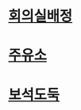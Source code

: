 # [회의실배정](https://www.acmicpc.net/problem/1931)
# [주유소](https://www.acmicpc.net/problem/13305)
# [보석도둑](https://www.acmicpc.net/problem/1202)

